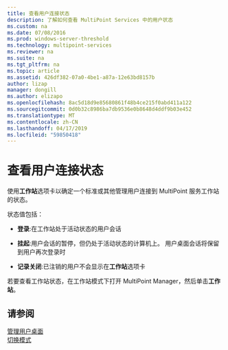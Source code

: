 ```yaml
---
title: 查看用户连接状态
description: 了解如何查看 MultiPoint Services 中的用户状态
ms.custom: na
ms.date: 07/08/2016
ms.prod: windows-server-threshold
ms.technology: multipoint-services
ms.reviewer: na
ms.suite: na
ms.tgt_pltfrm: na
ms.topic: article
ms.assetid: 426df382-07a0-4be1-a87a-12e63bd8157b
author: lizap
manager: dongill
ms.author: elizapo
ms.openlocfilehash: 8ac5d18d9e85680861f48b4ce215f0abd411a122
ms.sourcegitcommit: 0d0b32c8986ba7db9536e0b8648d4ddf9b03e452
ms.translationtype: MT
ms.contentlocale: zh-CN
ms.lasthandoff: 04/17/2019
ms.locfileid: "59850418"
---
```

# <a name="view-user-connection-status"></a>查看用户连接状态
使用**工作站**选项卡以确定一个标准或其他管理用户连接到 MultiPoint 服务工作站的状态。  
  
状态值包括：  
  
-   **登录**:在工作站处于活动状态的用户会话  
  
-   **挂起**:用户会话的暂停，但仍处于活动状态的计算机上。 用户桌面会话将保留到用户再次登录时  
  
-   **记录关闭**:已注销的用户不会显示在**工作站**选项卡  
  
若要查看工作站状态，在工作站模式下打开 MultiPoint Manager，然后单击**工作站**。

## <a name="see-also"></a>请参阅  
[管理用户桌面](manage-user-desktops-using-multipoint-dashboard.md)  
[切换模式](Switch-Between-Modes.md)